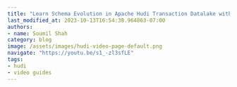 ```yaml
---
title: "Learn Schema Evolution in Apache Hudi Transaction Datalake with hands on labs"
last_modified_at: 2023-10-13T16:54:38.964863-07:00
authors:
- name: Soumil Shah
category: blog
image: /assets/images/hudi-video-page-default.png
navigate: "https://youtu.be/s1_-zl3sfLE"
tags:
- hudi
- video guides
---
```


